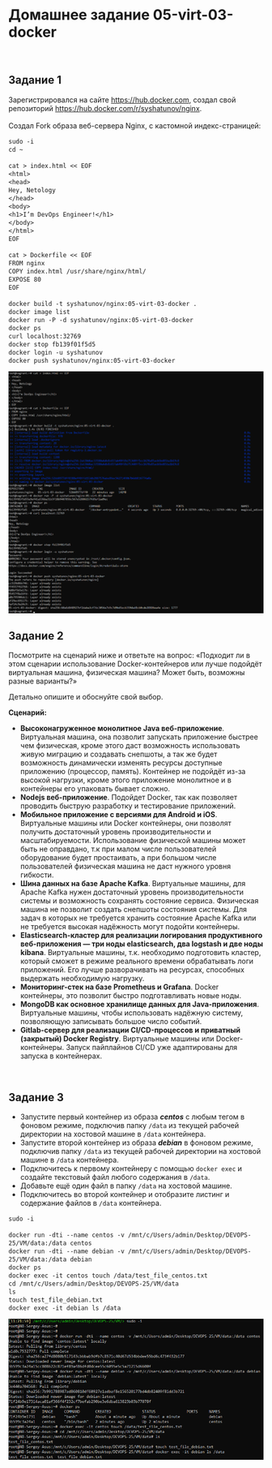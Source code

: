 # Домашнее задание 05-virt-03-docker

<br>

## Задание 1
Зарегистрировался на сайте https://hub.docker.com, создал свой репозиторий https://hub.docker.com/r/syshatunov/nginx. <br><br>
Создал Fork образа веб-сервера Nginx, с кастомной индекс-страницей:
```
sudo -i
cd ~

cat > index.html << EOF
<html>
<head>
Hey, Netology
</head>
<body>
<h1>I’m DevOps Engineer!</h1>
</body>
</html>
EOF

cat > Dockerfile << EOF
FROM nginx
COPY index.html /usr/share/nginx/html/
EXPOSE 80
EOF

docker build -t syshatunov/nginx:05-virt-03-docker .
docker image list
docker run -P -d syshatunov/nginx:05-virt-03-docker
docker ps
curl localhost:32769
docker stop fb139f01f5d5
docker login -u syshatunov
docker push syshatunov/nginx:05-virt-03-docker
```
![MarkDown](img/1.png)
<br>

## Задание 2
Посмотрите на сценарий ниже и ответьте на вопрос:
«Подходит ли в этом сценарии использование Docker-контейнеров или лучше подойдёт виртуальная машина, физическая машина? Может быть, возможны разные варианты?»

Детально опишите и обоснуйте свой выбор.

**Сценарий:**
- **Высоконагруженное монолитное Java веб-приложение**. Виртуальная машина, она позволит запускать приложение быстрее чем физическая, кроме этого даст возможность использовать живую миграцию и создавать снепшоты, а так же будет возможность динамически изменять ресурсы доступные приложению (процессор, память). Контейнер не подойдёт из-за высокой нагрузки, кроме этого приложение монолитное и в контейнеры его упаковать бывает сложно.
- **Nodejs веб-приложение**. Подойдет Docker, так как позволяет проводить быструю разработку и тестирование приложений.
- **Мобильное приложение c версиями для Android и iOS**. Виртуальные машины или Docker контейнеры, они позволят получить достаточный уровень производительности и масштабируемости. Использование физической машины может быть не оправдано, т.к при малом числе пользователей оборудование будет простаивать, а при большом числе пользователей физическая машина не даст нужного уровня гибкости.
- **Шина данных на базе Apache Kafka**. Виртуальные машины, для Apache Kafka нужен достаточный уровень производительности системы и возможность сохранять состояние сервиса. Физическая машина не позволит создать снепшоты состояния системы. Для задач в которых не требуется хранить состояние Apache Kafka или не требуется высокая надёжность могут подойти контейнеры.
- **Elasticsearch-кластер для реализации логирования продуктивного веб-приложения — три ноды elasticsearch, два logstash и две ноды kibana**. Виртуальные машины, т.к. необходимо подготовить кластер, который сможет в режиме реального времени обрабатывать логи приложений. Его лучше разворачивать на ресурсах, способных выдержать необходимую нагрузку.
- **Мониторинг-стек на базе Prometheus и Grafana**. Docker контейнеры, это позволит быстро подготавливать новые ноды. 
- **MongoDB как основное хранилище данных для Java-приложения**. Виртуальные машины, чтобы использовать надёжную систему, позволяющую записывать большое число событий.
- **Gitlab-сервер для реализации CI/CD-процессов и приватный (закрытый) Docker Registry**. Виртуальные машины или Docker-контейнеры. Запуск пайплайнов CI/CD уже адаптированы для запуска в контейнерах.
<br>

## Задание 3
- Запустите первый контейнер из образа ***centos*** c любым тегом в фоновом режиме, подключив папку ```/data``` из текущей рабочей директории на хостовой машине в ```/data``` контейнера.
- Запустите второй контейнер из образа ***debian*** в фоновом режиме, подключив папку ```/data``` из текущей рабочей директории на хостовой машине в ```/data``` контейнера.
- Подключитесь к первому контейнеру с помощью ```docker exec``` и создайте текстовый файл любого содержания в ```/data```.
- Добавьте ещё один файл в папку ```/data``` на хостовой машине.
- Подключитесь во второй контейнер и отобразите листинг и содержание файлов в ```/data``` контейнера.

```
sudo -i

docker run -dti --name centos -v /mnt/c/Users/admin/Desktop/DEVOPS-25/VM/data:/data centos
docker run -dti --name debian -v /mnt/c/Users/admin/Desktop/DEVOPS-25/VM/data:/data debian
docker ps
docker exec -it centos touch /data/test_file_centos.txt
cd /mnt/c/Users/admin/Desktop/DEVOPS-25/VM/data
ls
touch test_file_debian.txt
docker exec -it debian ls /data
```
![MarkDown](img/2.png)
<br>








